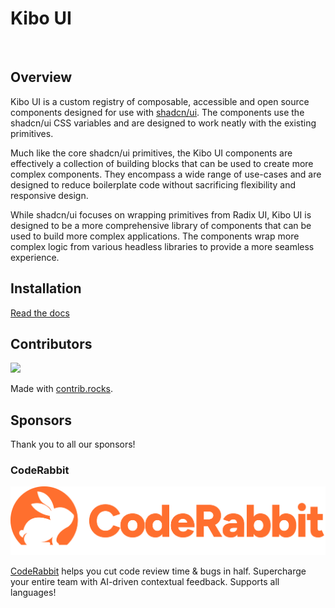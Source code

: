 # Kibo UI

<div>
  <img src="https://img.shields.io/npm/dy/kibo-ui" alt="" />
  <img src="https://img.shields.io/npm/v/kibo-ui" alt="" />
  <img src="https://img.shields.io/github/license/haydenbleasel/kibo" alt="" />
</div>

## Overview

Kibo UI is a custom registry of composable, accessible and open source components designed for use with [shadcn/ui](https://ui.shadcn.com/). The components use the shadcn/ui CSS variables and are designed to work neatly with the existing primitives.

Much like the core shadcn/ui primitives, the Kibo UI components are effectively a collection of building blocks that can be used to create more complex components. They encompass a wide range of use-cases and are designed to reduce boilerplate code without sacrificing flexibility and responsive design.

While shadcn/ui focuses on wrapping primitives from Radix UI, Kibo UI is designed to be a more comprehensive library of components that can be used to build more complex applications. The components wrap more complex logic from various headless libraries to provide a more seamless experience.

## Installation

[Read the docs](https://www.kibo-ui.com/)

## Contributors

<a href="https://github.com/haydenbleasel/kibo/graphs/contributors">
  <img src="https://contrib.rocks/image?repo=haydenbleasel/kibo" />
</a>

Made with [contrib.rocks](https://contrib.rocks).

## Sponsors

Thank you to all our sponsors!

### CodeRabbit

![CodeRabbit](./apps/docs/public/sponsors/coderabbit.png)

[CodeRabbit](https://www.coderabbit.ai/) helps you cut code review time & bugs in half. Supercharge your entire team with AI-driven contextual feedback. Supports all languages!